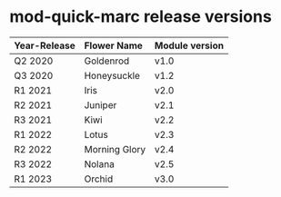 # mod-quick-marc release versions

| **Year-Release** | **Flower Name** | **Module version** |
|:-----------------|:----------------|:-------------------|
| Q2 2020          | Goldenrod       | v1.0               |
| Q3 2020          | Honeysuckle     | v1.2               |
| R1 2021          | Iris            | v2.0               |
| R2 2021          | Juniper         | v2.1               |
| R3 2021          | Kiwi            | v2.2               |
| R1 2022          | Lotus           | v2.3               |
| R2 2022          | Morning Glory   | v2.4               |
| R3 2022          | Nolana          | v2.5               |
| R1 2023          | Orchid          | v3.0               |
